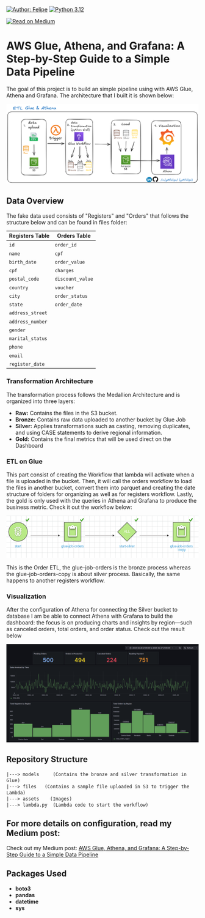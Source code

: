 [![Author: Felipe](https://img.shields.io/badge/Author-Felipe%20Machado-blue?style=flat-square)](https://www.linkedin.com/in/getfelipe/) [![Python 3.12](https://img.shields.io/badge/Python-3.12-blue?style=flat-square&logo=python)](https://www.python.org/downloads/release/python-3120/)

[![Read on Medium](https://img.shields.io/badge/Read%20on-Medium-black?style=flat-square&logo=medium)](https://medium.com/)

# AWS Glue, Athena, and Grafana: A Step-by-Step Guide to a Simple Data Pipeline

The goal of this project is to build an simple pipeline using with AWS Glue, Athena and Grafana. The architecture that I built it is shown below:

![etl-architecture](assets/finalGlue.png)

## Data Overview

The fake data used consists of "Registers" and "Orders" that follows the structure below and can be found in files folder:

| **Registers Table** | **Orders Table** |
| ------------------- | ---------------- |
| `id`                | `order_id`       |
| `name`              | `cpf`            |
| `birth_date`        | `order_value`    |
| `cpf`               | `charges`        |
| `postal_code`       | `discount_value` |
| `country`           | `voucher`        |
| `city`              | `order_status`   |
| `state`             | `order_date`     |
| `address_street`    |
| `address_number`    |
| `gender`            |
| `marital_status`    |
| `phone`             |
| `email`             |
| `register_date`     |

### Transformation Architecture

The transformation process follows the Medallion Architecture and is organized into three layers:

- **Raw:** Contains the files in the S3 bucket.
- **Bronze:** Contains raw data uploaded to another bucket by Glue Job
- **Silver:** Applies transformations such as casting, removing duplicates, and using CASE statements to derive regional information.
- **Gold:** Contains the final metrics that will be used direct on the Dashboard

### ETL on Glue

This part consist of creating the Workflow that lambda will activate when a file is uploaded in the bucket.
Then, it will call the orders workflow to load the files in another bucket, convert them into parquet and creating the date structure of folders for organizing as well as for registers workflow. Lastly, the gold is only used with the queries in Athena and Grafana to produce the business metric. Check it out the workflow below:

![etl-glue](assets/etl-glue.png)

This is the Order ETL, the glue-job-orders is the bronze process whereas the glue-job-orders-copy is about silver process. Basically, the same happens to another registers workflow.

### Visualization

After the configuration of Athena for connecting the Silver bucket to database I am be able to connect Athena with Grafana to build the dashboard: the focus is on producing charts and insights by region—such as canceled orders, total orders, and order status.
Check out the result below

![grafana-dashboard](assets/finaldash.png)

## Repository Structure

```
|---> models     (Contains the bronze and silver transformation in Glue)
|---> files   (Contains a sample file uploaded in S3 to trigger the Lambda)
|---> assets    (Images)
|---> lambda.py  (Lambda code to start the workflow)
```

## For more details on configuration, read my Medium post:

Check out my Medium post: [AWS Glue, Athena, and Grafana: A Step-by-Step Guide to a Simple Data Pipeline](https://medium.com/)

## Packages Used

- **boto3**
- **pandas**
- **datetime**
- **sys**
